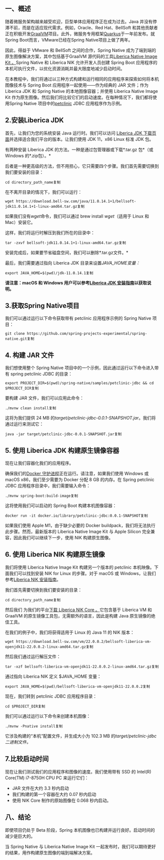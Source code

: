 ## 一、概述

随着微服务架构越来越受欢迎，巨型单体应用程序正在成为过去。Java 并没有停滞不前，而是在适应现代需求。例如，Oracle、Red Hat、BellSoft 和其他贡献者正在积极开发[GraalVM](https://www.baeldung.com/graal-java-jit-compiler)项目。此外，微服务专用框架[Quarkus](https://www.baeldung.com/spring-boot-vs-quarkus)于一年前发布。就Spring Boot而言，VMware已经在Spring Native项目上做了两年。

因此，得益于 VMware 和 BellSoft 之间的合作，Spring Native 成为了端到端的原生图像解决方案，其中包括基于GraalVM 源代码的工具[Liberica Native Image Kit 。](https://bell-sw.com/pages/liberica-native-image-kit/)Spring Native 和 Liberica NIK 允许开发人员创建 Spring Boot 应用程序的本机可执行文件，以优化资源消耗并最大限度地减少启动时间。

在本教程中，我们将通过以三种方式构建和运行相同的应用程序来探索如何将本机图像技术与 Spring Boot 应用程序一起使用——作为经典的 JAR 文件；作为 Liberica JDK 和 Spring Native 的本地图像容器；并使用 Liberica Native Image Kit 作为原生图像。然后我们将比较它们的启动速度。在每种情况下，我们都将使用Spring Native 项目中的[petclinic](https://github.com/spring-projects/spring-petclinic) JDBC 应用程序作为示例。

## 2.安装Liberica JDK

首先，让我们为您的系统安装 Java 运行时。我们可以访问 [Liberica JDK 下载页面](https://bell-sw.com/pages/downloads/)并选择适合我们平台的版本。让我们使用 JDK 11，x86 Linux 标准 JDK 包。

有两种安装 Liberica JDK 的方法。一种是通过包管理器或下载*.tar.gz 包*（或Windows 的*.zip包）。*

后者是一种更高级的方法，但不用担心，它只需要四个步骤。我们首先需要切换到我们要安装的目录：

```shell
cd directory_path_name复制
```

在不离开目录的情况下，我们可以运行：

```shell
wget https://download.bell-sw.com/java/11.0.14.1+1/bellsoft-jdk11.0.14.1+1-linux-amd64.tar.gz复制
```

如果我们没有*wget*命令，我们可以通过 brew install *wget*（适用于 Linux 和 Mac）安装它。

这样，我们将运行时解压到我们所在的目录中：

```shell
tar -zxvf bellsoft-jdk11.0.14.1+1-linux-amd64.tar.gz复制
```

安装完成后，如果要节省磁盘空间，我们可以删除*.tar.gz文件。*

最后，我们需要通过指向 Liberica JDK 目录来设置*JAVA_HOME变量：*

```shell
export JAVA_HOME=$(pwd)/jdk-11.0.14.1复制
```

**请注意：macOS 和 Windows 用户可以参考[Liberica JDK 安装指南](https://bell-sw.com/pages/liberica_install_guide-11.0.14/)以获取说明。**

## 3.获取Spring Native项目

我们可以通过运行以下命令获取带有 petclinic 应用程序示例的 Spring Native 项目：

```shell
git clone https://github.com/spring-projects-experimental/spring-native.git复制
```

## 4. 构建 JAR 文件

我们想使用整个 Spring Native 项目中的一个示例，因此通过运行以下命令进入带有 spring petclinic JDBC 的目录：

```shell
export PROJECT_DIR=$(pwd)/spring-native/samples/petclinic-jdbc && cd $PROJECT_DIR复制
```

要构建 JAR 文件，我们可以应用此命令：

```shell
./mvnw clean install复制
```

这将为我们提供 24 MB 的*target/petclinic-jdbc-0.0.1-SNAPSHOT.jar*。我们将通过运行来测试它：

```shell
java -jar target/petclinic-jdbc-0.0.1-SNAPSHOT.jar复制
```

## 5. 使用 Liberica JDK 构建原生镜像容器

现在让我们容器化我们的应用程序。

确保我们的[Docker 守护进程](https://www.baeldung.com/ops/docker-cannot-connect)正在运行。请注意，如果我们使用 Windows 或 macOS x86，我们至少需要为 Docker 分配 8 GB 的内存。在 Spring petclinic JDBC 应用程序目录中，我们需要输入命令：

```shell
./mvnw spring-boot:build-image复制
```

这将使用我们可以启动的 Spring Boot 构建本机图像容器：

```shell
docker run -it docker.io/library/petclinic-jdbc:0.0.1-SNAPSHOT复制
```

如果我们使用 Apple M1，由于缺少必要的 Docker buildpack，我们将无法执行此步骤。然而，最新版本的 Liberica Native Image Kit 与 Apple Silicon 完全兼容，因此我们可以继续下一步，使用 NIK 构建原生图像。

## 6. 使用 Liberica NIK 构建原生镜像

我们将使用 Liberica Native Image Kit 构建另一个版本的 petclinic 本机映像。下面我们可以找到安装 NIK for Linux 的步骤。对于 macOS 或 Windows，让我们参考[Liberica NIK 安装指南](https://bell-sw.com/pages/liberica_install_guide-native-image-kit-21.3.0/)。

我们首先需要切换到我们要安装的目录：

```shell
cd directory_path_name复制
```

然后我们 为我们的平台[下载 Liberica NIK Core 。](https://bell-sw.com/pages/downloads/native-image-kit/)它包含基于 Liberica VM 和 GraalVM 的原生镜像工具包，无需额外的语言，因此是构建 Java 原生镜像的绝佳工具。

在我们的例子中，我们将获得适用于 Linux 的 Java 11 的 NIK 版本：

```shell
wget https://download.bell-sw.com/vm/22.0.0.2/bellsoft-liberica-vm-openjdk11-22.0.0.2-linux-amd64.tar.gz复制
```

然后我们通过运行解压文件：

```shell
tar -xzf bellsoft-liberica-vm-openjdk11-22.0.0.2-linux-amd64.tar.gz复制
```

通过指向 Liberica NIK 定义 $JAVA_HOME 变量：

```shell
export JAVA_HOME=$(pwd)/bellsoft-liberica-vm-openjdk11-22.0.0.2复制
```

现在，我们转到 petclinic JDBC 应用程序目录：

```shell
cd $PROJECT_DIR复制
```

我们可以通过运行以下命令来创建本机图像：

```shell
./mvnw -Pnative install复制
```

它涉及构建的“本机”配置文件，并生成大小为 102.3 MB 的*target/petclinic-jdbc二进制文件。*

## 7.比较启动时间

现在让我们测试我们的应用程序和图像的速度。我们使用带有 SSD 的 Intel(R) Core(TM) i7-8750H CPU PC 来运行它们：

-   JAR 文件在大约 3.3 秒内启动
-   我们构建的第一个容器在大约 0.07 秒内启动
-   使用 NIK Core 制作的原始图像在 0.068 秒内启动。

## 八、结论

即使项目仍处于 Beta 阶段，Spring 本机图像也已构建并运行良好。启动时间的减少是巨大的。

当 Spring Native 与 Liberica Native Image Kit 一起发布时，我们可以期待更好的结果，用作构建原生图像的端到端解决方案。